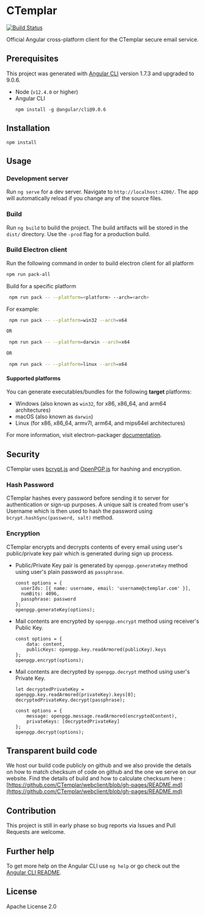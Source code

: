 # CTemplar

[![Build Status](https://travis-ci.org/CTemplar/webclient.svg?branch=master)](https://travis-ci.org/CTemplar/webclient)

Official Angular cross-platform client for the CTemplar secure email service.

## Prerequisites

This project was generated with [Angular CLI](https://github.com/angular/angular-cli) version 1.7.3 and upgraded to 9.0.6.

- Node (`v12.4.0` or higher)
- Angular CLI
  ```
  npm install -g @angular/cli@9.0.6
  ```

## Installation

```
npm install
```

## Usage

### Development server

Run `ng serve` for a dev server. Navigate to `http://localhost:4200/`. The app will automatically reload if you change any of the source files.

### Build

Run `ng build` to build the project. The build artifacts will be stored in the `dist/` directory. Use the `-prod` flag for a production build.

### Build Electron client

Run the following command in order to build electron client for all platform

```bash
npm run pack-all
```

Build for a specific platform

```bash
 npm run pack -- --platform=<platform> --arch=<arch>
```

For example:

```bash
 npm run pack -- --platform=win32 --arch=x64

OR

 npm run pack -- --platform=darwin --arch=x64

OR

 npm run pack -- --platform=linux --arch=x64
```

#### Supported platforms

You can generate executables/bundles for the following **target** platforms:

- Windows (also known as `win32`, for x86, x86_64, and arm64 architectures)
- macOS (also known as `darwin`)
- Linux (for x86, x86_64, armv7l, arm64, and mips64el architectures)

For more information, visit electron-packager [documentation](https://github.com/electron/electron-packager#supported-platforms).

## Security

CTemplar uses [bcrypt.js](https://github.com/dcodeIO/bcrypt.js) and [OpenPGP.js](https://github.com/openpgpjs/openpgpjs) for hashing and encryption.

### Hash Password

CTemplar hashes every password before sending it to server for authentication or sign-up purposes.
A unique salt is created from user's Username which is then used to hash the password using `bcrypt.hashSync(password, salt)` method.

### Encryption

CTemplar encrypts and decrypts contents of every email using user's public/private key pair which is generated during sign up process.

- Public/Private Key pair is generated by `openpgp.generateKey` method using user's plain password as `passphrase`.
  ```
  const options = {
    userIds: [{ name: username, email: 'username@ctemplar.com' }],
    numBits: 4096,
    passphrase: password
  };
  openpgp.generateKey(options);
  ```
- Mail contents are encrypted by `openpgp.encrypt` method using receiver's Public Key.
  ```
  const options = {
      data: content,
      publicKeys: openpgp.key.readArmored(publicKey).keys
  };
  openpgp.encrypt(options);
  ```
- Mail contents are decrypted by `openpgp.decrypt` method using user's Private Key.

  ```
  let decryptedPrivateKey = openpgp.key.readArmored(privateKey).keys[0];
  decryptedPrivateKey.decrypt(passphrase);

  const options = {
      message: openpgp.message.readArmored(encryptedContent),
      privateKeys: [decryptedPrivateKey]
  };
  openpgp.decrypt(options);
  ```

## Transparent build code

We host our build code publicly on github and we also provide the details on how to match checksum of code on github and the one we serve
on our website. Find the details of build and how to calculate checksum here : [https://github.com/CTemplar/webclient/blob/gh-pages/README.md](https://github.com/CTemplar/webclient/blob/gh-pages/README.md)

## Contribution

This project is still in early phase so bug reports via Issues and Pull Requests are welcome.

## Further help

To get more help on the Angular CLI use `ng help` or go check out the [Angular CLI README](https://github.com/angular/angular-cli/blob/master/README.md).

## License

Apache License 2.0
